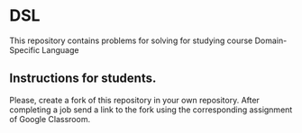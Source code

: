 # DSL

This repository contains problems for solving for studying course Domain-Specific Language

## Instructions for students.

Please, create a fork of this repository in your own repository.
After completing a job send a link to the fork using the corresponding assignment of Google Classroom.
